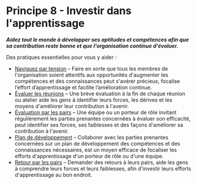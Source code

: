 # Principe 8 - Investir dans l'apprentissage


**_Aidez tout le monde à développer ses aptitudes et compétences afin que sa contribution reste bonne et que l'organisation continue d'évoluer._**

Des pratiques essentielles pour vous y aider :

-   [Naviguez par tension](section:navigate-via-tension) – Faire en sorte que tous les membres de l'organisation soient attentifs aux opportunités d'augmenter les compétences et des connaissances peut s'avérer précieux, focalise l’effort d’apprentissage et facilite l’amélioration continue.
-   [Évaluer les réunions](section:evaluate-meetings) – Une brève évaluation à la fin de chaque réunion ou atelier aide les gens à identifier leurs forces, les dérives et les moyens d'améliorer leur contribution à l'avenir.
-   [Évaluation par les pairs](section:peer-review) – Une équipe ou un porteur de rôle invitant régulièrement les parties prenantes concernées à évaluer son efficacité, peut identifier ses forces, ses faiblesses et des façons d'améliorer sa contribution à l'avenir.
-   [Plan de développement](section:development-plan) – Collaborer avec les parties prenantes concernées sur un plan de développement des compétences et des connaissances nécessaires, est un moyen efficace de focaliser les efforts d'apprentissage d'un porteur de rôle ou d'une équipe.
-   [Retour par les pairs](section:peer-feedback) – Demander des retours à leurs pairs, aide les gens à comprendre leurs forces et leurs faiblesses, afin d'investir leurs efforts d'apprentissage au bon endroit.
